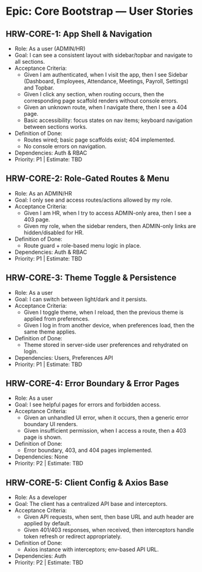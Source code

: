 # Epic: Core Bootstrap — User Stories

## HRW-CORE-1: App Shell & Navigation
- Role: As a user (ADMIN/HR)
- Goal: I can see a consistent layout with sidebar/topbar and navigate to all sections.
- Acceptance Criteria:
  - Given I am authenticated, when I visit the app, then I see Sidebar (Dashboard, Employees, Attendance, Meetings, Payroll, Settings) and Topbar.
  - Given I click any section, when routing occurs, then the corresponding page scaffold renders without console errors.
  - Given an unknown route, when I navigate there, then I see a 404 page.
  - Basic accessibility: focus states on nav items; keyboard navigation between sections works.
- Definition of Done:
  - Routes wired; basic page scaffolds exist; 404 implemented.
  - No console errors on navigation.
- Dependencies: Auth & RBAC
- Priority: P1 | Estimate: TBD

## HRW-CORE-2: Role-Gated Routes & Menu
- Role: As an ADMIN/HR
- Goal: I only see and access routes/actions allowed by my role.
- Acceptance Criteria:
  - Given I am HR, when I try to access ADMIN-only area, then I see a 403 page.
  - Given my role, when the sidebar renders, then ADMIN-only links are hidden/disabled for HR.
- Definition of Done:
  - Route guard + role-based menu logic in place.
- Dependencies: Auth & RBAC
- Priority: P1 | Estimate: TBD

## HRW-CORE-3: Theme Toggle & Persistence
- Role: As a user
- Goal: I can switch between light/dark and it persists.
- Acceptance Criteria:
  - Given I toggle theme, when I reload, then the previous theme is applied from preferences.
  - Given I log in from another device, when preferences load, then the same theme applies.
- Definition of Done:
  - Theme stored in server-side user preferences and rehydrated on login.
- Dependencies: Users, Preferences API
- Priority: P1 | Estimate: TBD

## HRW-CORE-4: Error Boundary & Error Pages
- Role: As a user
- Goal: I see helpful pages for errors and forbidden access.
- Acceptance Criteria:
  - Given an unhandled UI error, when it occurs, then a generic error boundary UI renders.
  - Given insufficient permission, when I access a route, then a 403 page is shown.
- Definition of Done:
  - Error boundary, 403, and 404 pages implemented.
- Dependencies: None
- Priority: P2 | Estimate: TBD

## HRW-CORE-5: Client Config & Axios Base
- Role: As a developer
- Goal: The client has a centralized API base and interceptors.
- Acceptance Criteria:
  - Given API requests, when sent, then base URL and auth header are applied by default.
  - Given 401/403 responses, when received, then interceptors handle token refresh or redirect appropriately.
- Definition of Done:
  - Axios instance with interceptors; env-based API URL.
- Dependencies: Auth
- Priority: P2 | Estimate: TBD
